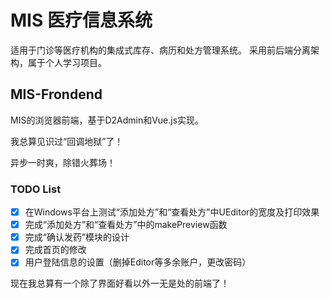 # MIS 医疗信息系统
适用于门诊等医疗机构的集成式库存、病历和处方管理系统。
采用前后端分离架构，属于个人学习项目。

## MIS-Frondend
MIS的浏览器前端，基于D2Admin和Vue.js实现。 

我总算见识过“回调地狱”了！

异步一时爽，除错火葬场！

### TODO List
- [x] 在Windows平台上测试“添加处方”和“查看处方”中UEditor的宽度及打印效果
- [x] 完成“添加处方”和“查看处方”中的makePreview函数
- [x] 完成“确认发药”模块的设计
- [x] 完成首页的修改
- [x] 用户登陆信息的设置（删掉Editor等多余账户，更改密码）

现在我总算有一个除了界面好看以外一无是处的前端了！
